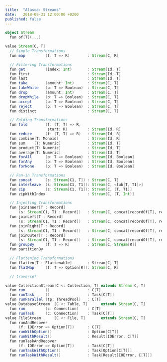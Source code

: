 ```yaml
---
title:  "Alasca: Streams"
date:   2018-09-31 12:00:00 +0200
published: false
---
```



```scala
object Stream
  fun of[T](...)

value Stream[C, T]
  // Simple Transformations
  fun map         (f: T => R)        : Stream[C, R]

  // Filtering Transformations
  fun get         (index: Int)       : Stream[Id, T]
  fun first                          : Stream[Id, T]
  fun last                           : Stream[Id, T]
  fun take        (amount: Int)      : Stream[C, T]
  fun takeWhile   (p: T => Boolean)  : Stream[C, T]
  fun drop        (amount: Int)      : Stream[C, T]
  fun dropWhile   (p: T => Boolean)  : Stream[C, T]  
  fun accept      (p: T => Boolean)  : Stream[C, T]
  fun reject      (p: T => Boolean)  : Stream[C, T]
  fun distinct                       : Stream[C, T]

  // Folding Transformations
  fun fold        (f: (T, T) => R,
                   start: R)         : Stream[Id, R]
  fun reduce      (f: (T, T) => R)   : Stream[Id, R]
  fun combine[T: Monoid]             : Stream[Id, R]
  fun sum    [T: Numeric]            : Stream[Id, T]
  fun product[T: Numeric]            : Stream[Id, T]
  fun average[T: Numeric]            : Stream[Id, T]
  fun forAll      (p: T => Boolean)  : Stream[Id, Boolean]
  fun forAny      (p: T => Boolean)  : Stream[Id, Boolean]
  fun forNone     (p: T => Boolean)  : Stream[Id, Boolean]

  // Fan-in Transformations
  fun concat      (s: Stream[C1, T]) : Stream[C, T]
  fun interleave  (s: Stream[C1, T1]): Stream[C, <lub[T, T1]>]
  fun zip         (s: Stream[C1, T1]): Stream[C, (T, T1)]
  fun zipWithIndex                   : Stream[C, (T, Int)]

  // Injecting Transformations
  fun joinInner[T : Record]
      (s: Stream[C1, T1 : Record])   : Stream[C, concat[recordOf[T], recordOf[T1]]]
  fun joinLeft[T : Record]
      (s: Stream[C1, T1 : Record])   : Stream[C, concat[recordOf[T], recordOf[T1]]]
  fun joinRight[T : Record]
      (s: Stream[C1, T1 : Record])   : Stream[C, concat[recordOf[T], recordOf[T1]]]
  fun joinOuter[T : Record]
      (s: Stream[C1, T1 : Record])   : Stream[C, concat[recordOf[T], recordOf[T1]]]
  fun groupBy     (f: T => R)        : Stream[C, Stream[R]]
  fun partitionBy

  // Flattening Transformations
  fun flatten[T : Flattenable]       : Strean[C, T]
  fun flatMap     (f: T => Option[R]): Stream[C, R]

  // traverse?

value CollectionStream[C <: Collection, T] extends Stream[C, T]
  fun run         ()                 : C[T]
  fun runTask     ()                 : Task[C[T]]
  fun runParallel (tp: ThreadPool)   : C[T]
value DatabaseStream  [C <: Table, T]      extends Stream[C, T]
  fun run         (c: Connection)    : C[T]
  fun runTask     (c: Connection)    : Task[C[T]]
value FileStream      [C <: File, T]       extends Stream[C, T]
  fun runAndRecover
      (f: IOError => Option[T])      : C[T]
  fun runWithOption()                : Option[C[T]]
  fun runWithResult()                : Result[IOError, C[T]]
  fun runTaskAndRecover
      (f: IOError => Option[T])      : Task[C[T]]
  fun runTaskWithOption()            : Task[Option[C[T]]]
  fun runTaskWithResult()            : Task[Result[IOError, C[T]]]
```

<!--
#### Simple Transformations

- conflate
- conflateToLast
- conflateWithSeed
- dropAll
- dropLast
- dropWhile
- duplicate
- expand
- grouped
- groupedTo
- headAndTail
- logEvent
- multiply
- nop
- prefixAndTail
- prefixAndTailTo
- protect
- scan
- scanAsync
- slice
- sliceEvery
- sliding
- slidingTo
- takeEveryNth

#### Fan-Ins

- fanInConcat
- fanInMerge
- fanInRoundRobin
- fanInSorted
- fanInToTuple
- fanInToHList
- fanInToCoproduct
- fanInToProduct
- fanInToSum

Additionally these fan-in shortcut transformations are defined:

- orElse
- merge
- mergeSorted
- mergeToEither

#### Fan-Outs

- fanOutBroadcast
- fanOutBroadcastBuffered
- fanOutRoundRobin
- fanOutSequential
- fanOutSwitch
- fanOutToAny
- fanOutUnZip

#### Streams-of-Streams

##### Injecting Transformations

- injectBroadcast
- injectRoundRobin
- injectSequential
- injectToAny
- split
- splitAfter
- splitWhen
-->
